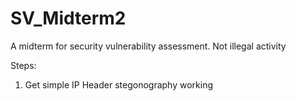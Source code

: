 # SV_Midterm2
A midterm for security vulnerability assessment. Not illegal activity

Steps:
1. Get simple IP Header stegonography working
